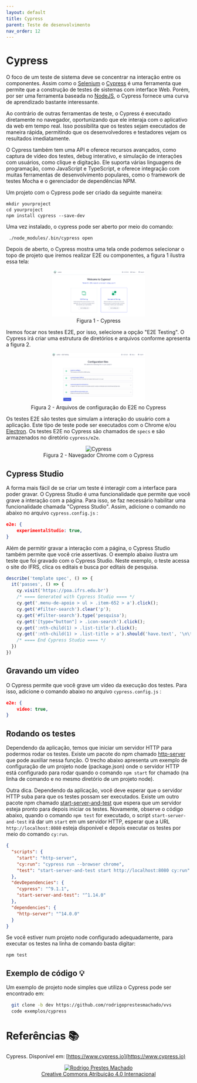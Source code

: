 ```yaml
---
layout: default
title: Cypress
parent: Teste de desenvolvimento
nav_order: 12
---
```


# Cypress

O foco de um teste de sistema deve se concentrar na interação entre os
componentes. Assim como o [Selenium](https://www.selenium.dev) o
[Cypress](https://www.cypress.io) é uma ferramenta que permite que a construção
de testes de sistemas com interface Web. Porém, por ser uma ferramenta baseada
no [NodeJS](https://nodejs.org), o Cypress fornece uma curva de aprendizado
bastante interessante.

Ao contrário de outras ferramentas de teste, o Cypress é executado diretamente
no navegador, oportunizando que ele interaja com o aplicativo da web em tempo
real. Isso possibilita que os testes sejam executados de maneira rápida,
permitindo que os desenvolvedores e testadores vejam os resultados
imediatamente.

O Cypress também tem uma API e oferece recursos avançados, como captura de vídeo
dos testes, debug interativo, e simulação de interações com usuários, como
clique e digitação. Ele suporta várias linguagens de programação, como
JavaScript e TypeScript, e oferece integração com muitas ferramentas de
desenvolvimento populares, como o framework de testes Mocha e o gerenciador de
dependências NPM.

Um projeto com o Cypress pode ser criado da seguinte maneira:

    mkdir yourproject
    cd yourproject
    npm install cypress --save-dev

Uma vez instalado, o cypress pode ser aberto por meio do comando:

     ./node_modules/.bin/cypress open

Depois de aberto, o Cypress mostra uma tela onde podemos selecionar o topo de
projeto que iremos realizar E2E ou componentes, a figura 1 ilustra essa tela:

<center>
  <img src="img/cypress.png" alt="Cypress" width="50%" height="50%" border=0 style="border:0; text-decoration:none; outline:none" /><br/>
  Figura 1 - Cypress
</center>

Iremos focar nos testes E2E, por isso, selecione a opção "E2E Testing". O Cypress
irá criar uma estrutura de diretórios e arquivos conforme apresenta a figura 2.

<center>
  <img src="img/cypress2.png" alt="Cypress" width="50%" height="50%" border=0 style="border:0; text-decoration:none; outline:none" /><br/>
  Figura 2 - Arquivos de configuração do E2E no Cypress
</center>

Os testes E2E são testes que simulam a interação do usuário com a aplicação.
Este tipo de teste pode ser executados com o Chrome e/ou
[Electron](https://www.electronjs.org). Os testes E2E no Cypress são chamados de
`specs` e são armazenados no diretório `cypress/e2e`.

<center>
<img src="img/test.png" alt="Cypress" width="50%" height="50%" border=0 style="border:0; text-decoration:none; outline:none" /><br/>
Figura 2 - Navegador Chrome com o Cypress
</center>

## Cypress Studio

A forma mais fácil de se criar um teste é interagir com a interface para poder
gravar. O Cypress Studio é uma funcionalidade que permite que você grave a
interação com a página. Para isso, se faz necessário habilitar uma
funcionalidade chamada "Cypress Studio". Assim, adicione o comando no abaixo
no arquivo `cypress.config.js` :

```json
e2e: {
    experimentalStudio: true,
}
```

Além de permitir gravar a interação com a página, o Cypress Studio também
permite que você crie assertivas. O exemplo abaixo ilustra um teste que foi
gravado com o Cypress Studio. Neste exemplo, o teste acessa o site do IFRS,
clica os editais e busca por editais de pesquisa.

```js
describe('template spec', () => {
  it('passes', () => {
    cy.visit('https://poa.ifrs.edu.br')
    /* ==== Generated with Cypress Studio ==== */
    cy.get('.menu-de-apoio > ul > .item-652 > a').click();
    cy.get('#filter-search').clear('p');
    cy.get('#filter-search').type('pesquisa');
    cy.get('[type="button"] > .icon-search').click();
    cy.get(':nth-child(1) > .list-title').click();
    cy.get(':nth-child(1) > .list-title > a').should('have.text', '\n\t\t\t\t\t\t\t\tEdital 36/2023 - Bolsas de Pesquisa: publicado o resultado final\t\t\t\t\t\t\t');
    /* ==== End Cypress Studio ==== */
  })
})
```

## Gravando um vídeo

O Cypress permite que você grave um vídeo da execução dos testes. Para isso,
adicione o comando abaixo no arquivo `cypress.config.js` :

```json
e2e: {
    video: true,
}
```

## Rodando os testes

Dependendo da aplicação, temos que iniciar um servidor HTTP para podermos rodar
os testes. Existe um pacote do npm chamado
[http-server](https://www.npmjs.com/package/http-server) que pode auxiliar nessa
função. O trecho abaixo apresenta um exemplo de configuração de um projeto node
(package.json) onde o servidor HTTP está configurado para rodar quando o comando
`npm start` for chamado (na linha de comando e no mesmo diretório de um projeto
node).

Outra dica. Dependendo da aplicação, você deve esperar que o servidor HTTP suba
para que os testes possam ser executados. Existe um outro pacote npm chamado
[start-server-and-test](https://www.npmjs.com/package/start-server-and-test) que
espera que um servidor esteja pronto para depois iniciar os testes. Novamente,
observe o código abaixo, quando o comando `npm test` for executado, o script
 `start-server-and-test` irá dar um `start` em um servidor HTTP, esperar que a
 URL `http://localhost:8080` esteja disponível e depois executar os testes por
 meio do comando `cy:run`.

```json
{
  "scripts": {
    "start": "http-server",
    "cy:run": "cypress run --browser chrome",
    "test": "start-server-and-test start http://localhost:8080 cy:run"
  },
  "devDependencies": {
    "cypress": "^9.1.1",
    "start-server-and-test": "^1.14.0"
  },
  "dependencies": {
    "http-server": "^14.0.0"
  }
}
```

Se você estiver num projeto node configurado adequadamente, para executar os
testes na linha de comando basta digitar:

    npm test

## Exemplo de código 💡

Um exemplo de projeto node simples que utiliza o Cypress pode ser encontrado em:

```sh
  git clone -b dev https://github.com/rodrigoprestesmachado/vvs
  code exemplos/cypress
```

# Referências 📚

Cypress. Disponível em: [https://www.cypress.io](https://www.cypress.io)

<center>
<a href="https://rpmhub.dev" target="blanck"><img src="../imgs/logo.png" alt="Rodrigo Prestes Machado" width="3%" height="3%" border=0 style="border:0; text-decoration:none; outline:none"></a><br/>
<a rel="license" href="http://creativecommons.org/licenses/by/4.0/">Creative Commons Atribuição 4.0 Internacional</a>
</center>